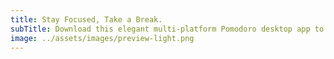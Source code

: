 ```yaml
---
title: Stay Focused, Take a Break.
subTitle: Download this elegant multi-platform Pomodoro desktop app to boost your productivity.
image: ../assets/images/preview-light.png
---
```

